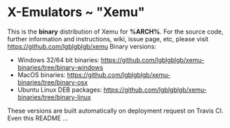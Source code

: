 # X-Emulators ~ "Xemu"

This is the **binary** distribution of Xemu for **%ARCH%**. For the source code, further
information and instructions, wiki, issue page, etc, please visit
https://github.com/lgblgblgb/xemu Binary versions:

* Windows 32/64 bit binaries: https://github.com/lgblgblgb/xemu-binaries/tree/binary-windows
* MacOS binaries: https://github.com/lgblgblgb/xemu-binaries/tree/binary-osx
* Ubuntu Linux DEB packages: https://github.com/lgblgblgb/xemu-binaries/tree/binary-linux

These versions are built automatically on deployment request on Travis CI. Even this README ...


